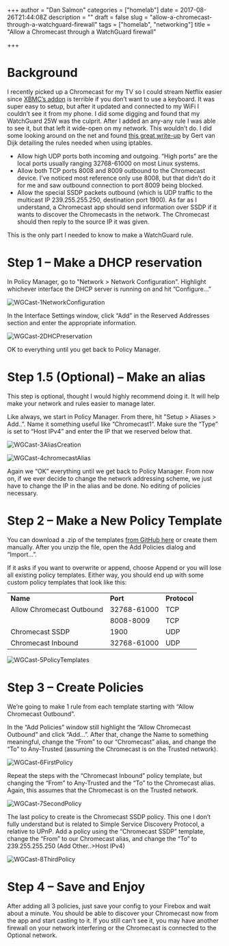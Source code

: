 +++
author = "Dan Salmon"
categories = ["homelab"]
date = 2017-08-26T21:44:08Z
description = ""
draft = false
slug = "allow-a-chromecast-through-a-watchguard-firewall"
tags = ["homelab", "networking"]
title = "Allow a Chromecast through a WatchGuard firewall"

+++

# Background
I recently picked up a Chromecast for my TV so I could stream Netflix easier since [XBMC’s addon](http://forum.kodi.tv/showthread.php?tid=211574) is terrible if you don’t want to use a keyboard. It was super easy to setup, but after it updated and connected to my WiFi I couldn’t see it from my phone.  I did some digging and found that my WatchGuard 25W was the culprit.  After I added an any-any rule I was able to see it, but that left it wide-open on my network. This wouldn’t do. I did some looking around on the net and found [this great write-up](https://blog.g3rt.nl/allow-google-chromecast-host-firewall-iptables.html) by Gert van Dijk detailing the rules needed when using iptables.

* Allow high UDP ports both incoming and outgoing.
“High ports” are the local ports usually ranging 32768-61000 on most Linux systems.
* Allow both TCP ports 8008 and 8009 outbound to the Chromecast device.
I’ve noticed most reference only use 8008, but that didn’t do it for me and saw outbound connection to port 8009 being blocked.
* Allow the special SSDP packets outbound (which is UDP traffic to the multicast IP 239.255.255.250, destination port 1900).
As far as I understand, a Chromecast app should send information over SSDP if it wants to discover the Chromecasts in the network. The Chromecast should then reply to the source IP it was given.

This is the only part I needed to know to make a WatchGuard rule.

# Step 1 – Make a DHCP reservation

In Policy Manager, go to "Network > Network Configuration". Highlight whichever interface the DHCP server is running on and hit “Configure…”

![WGCast-1NetworkConfiguration](../images/WGCast-1NetworkConfiguration.png)

In the Interface Settings window, click “Add” in the Reserved Addresses section and enter the appropriate information.

![WGCast-2DHCPreservation](../images/WGCast-2DHCPreservation.png)

OK to everything until you get back to Policy Manager.

# Step 1.5 (Optional) – Make an alias

This step is optional, thought I would highly recommend doing it. It will help make your network and rules easier to manage later.

Like always, we start in Policy Manager. From there, hit "Setup > Aliases > Add..”. Name it something useful like “Chromecast1”. Make sure the “Type” is set to “Host IPv4” and enter the IP that we reserved below that.

![WGCast-3AliasCreation](../images/WGCast-3AliasCreation.png)

![WGCast-4chromecastAlias](../images/WGCast-4chromecastAlias.png)

Again we “OK” everything until we get back to Policy Manager. From now on, if we ever decide to change the network addressing scheme, we just have to change the IP in the alias and be done. No editing of policies necessary.

# Step 2 – Make a New Policy Template

You can download a .zip of the templates [from GitHub here](https://github.com/sa7mon/watchguard-chromecast/releases/download/0.2/PolicyTemplates.zip) or create them manually. After you unzip the file, open the Add Policies dialog and “Import…”.

If it asks if you want to overwrite or append, choose Append or you will lose all existing policy templates. Either way, you should end up with some custom policy templates that look like this:
<table>
    <tr>
        <td><strong>Name</strong></td>
        <td><strong>Port</strong></td>
        <td><strong>Protocol</strong></td>
    </tr>
    <tr>
        <td>Allow Chromecast Outbound</td>
        <td>32768-61000</td>
        <td>TCP</td>
    </tr>
    <tr>
        <td></td>
        <td>8008-8009</td>
        <td>TCP</td>
    </tr>
    <tr>
        <td>Chromecast SSDP</td>
        <td>1900</td>
        <td>UDP</td>
    <tr>
        <td>Chromecast Inbound</td>
        <td>32768-61000</td>
        <td>UDP</td>
    </tr>
</table>

![WGCast-5PolicyTemplates](../images/WGCast-5PolicyTemplates.png)

# Step 3 – Create Policies

We’re going to make 1 rule from each template starting with “Allow Chromecast Outbound”.

In the “Add Policies” window still highlight the “Allow Chromecast Outbound” and click “Add…”. After that, change the Name to something meaningful, change the “From” to our “Chromecast” alias, and change the “To” to Any-Trusted (assuming the Chromecast is on the Trusted network).

![WGCast-6FirstPolicy](../images/WGCast-6FirstPolicy.png)

Repeat the steps with the “Chromecast Inbound” policy template, but changing the “From” to Any-Trusted and the “To” to the Chromecast alias. Again, this assumes that the Chromecast is on the Trusted network.

![WGCast-7SecondPolicy](../images/WGCast-7SecondPolicy.png)

The last policy to create is the Chromecast SSDP policy. This one I don’t fully understand but is related to Simple Service Discovery Protocol, a relative to UPnP.  Add a policy using the “Chromecast SSDP” template, change the “From” to our Chromecast alias, and change the “To” to 239.255.255.250 (Add Other..>Host IPv4)

![WGCast-8ThirdPolicy](../images/WGCast-8ThirdPolicy.png)

# Step 4 – Save and Enjoy

After adding all 3 policies, just save your config to your Firebox and wait about a minute. You should be able to discover your Chromecast now from the app and start casting to it.  If you still can’t see it, you may have another firewall on your network interfering or the Chromecast is connected to the Optional network.